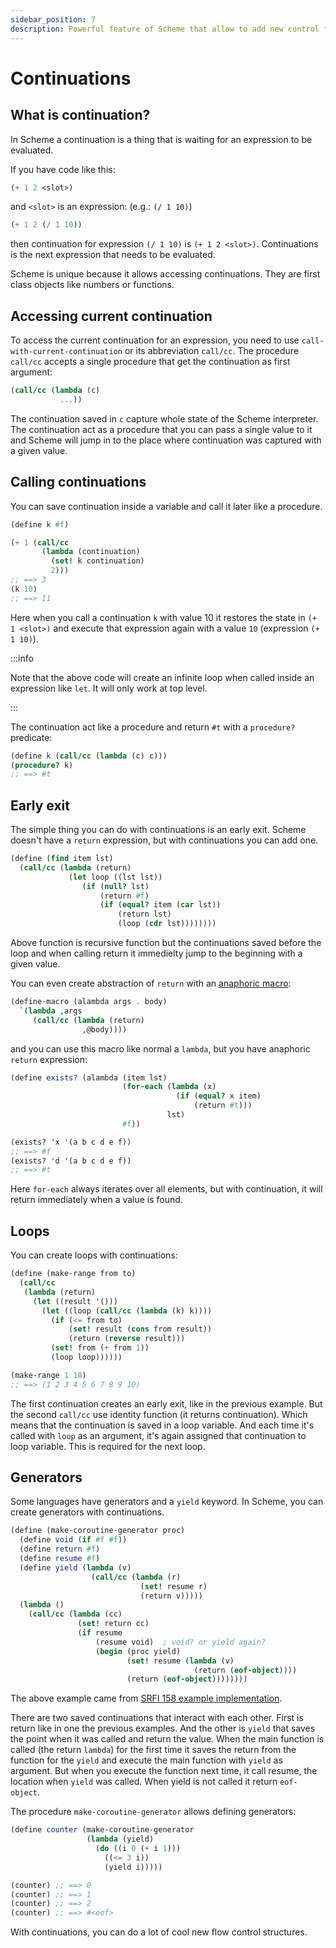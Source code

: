 ```yaml
---
sidebar_position: 7
description: Powerful feature of Scheme that allow to add new control flows
---
```


# Continuations

## What is continuation?

In Scheme a continuation is a thing that is waiting for an expression to be evaluated.

If you have code like this:

```scheme
(+ 1 2 <slot>)
```

and `<slot>` is an expression: (e.g.: `(/ 1 10)`)

```scheme
(+ 1 2 (/ 1 10))
```

then continuation for expression `(/ 1 10)` is `(+ 1 2 <slot>)`. Continuations is the next
expression that needs to be evaluated.

Scheme is unique because it allows accessing continuations. They are first class objects like
numbers or functions.

## Accessing current continuation

To access the current continuation for an expression, you need to use `call-with-current-continuation`
or its abbreviation `call/cc`. The procedure `call/cc` accepts a single procedure that get the
continuation as first argument:

```scheme
(call/cc (lambda (c)
           ...))
```

The continuation saved in `c` capture whole state of the Scheme interpreter. The continuation act as
a procedure that you can pass a single value to it and Scheme will jump in to the place where
continuation was captured with a given value.

## Calling continuations

You can save continuation inside a variable and call it later like a procedure.

```scheme
(define k #f)

(+ 1 (call/cc
       (lambda (continuation)
         (set! k continuation)
         2)))
;; ==> 3
(k 10)
;; ==> 11
```

Here when you call a continuation `k` with value 10 it restores the state in `(+ 1 <slot>)` and
execute that expression again with a value `10` (expression `(+ 1 10)`).

:::info

Note that the above code will create an infinite loop when called inside an expression like `let`.
It will only work at top level.

:::

The continuation act like a procedure and return `#t` with a `procedure?` predicate:

```scheme
(define k (call/cc (lambda (c) c)))
(procedure? k)
;; ==> #t
```

## Early exit

The simple thing you can do with continuations is an early exit. Scheme doesn't have a `return`
expression, but with continuations you can add one.

```scheme
(define (find item lst)
  (call/cc (lambda (return)
             (let loop ((lst lst))
                (if (null? lst)
                    (return #f)
                    (if (equal? item (car lst))
                        (return lst)
                        (loop (cdr lst))))))))
```

Above function is recursive function but the continuations saved before the loop and when calling
return it immedielty jump to the beginning with a given value.

You can even create abstraction of `return` with an [anaphoric
macro](/docs/scheme-intro/macros#anaphoric-macros):

```scheme
(define-macro (alambda args . body)
  `(lambda ,args
     (call/cc (lambda (return)
                ,@body))))
```

and you can use this macro like normal a `lambda`, but you have anaphoric `return` expression:

```scheme
(define exists? (alambda (item lst)
                         (for-each (lambda (x)
                                     (if (equal? x item)
                                         (return #t)))
                                   lst)
                         #f))

(exists? 'x '(a b c d e f))
;; ==> #f
(exists? 'd '(a b c d e f))
;; ==> #t
```

Here `for-each` always iterates over all elements, but with continuation, it will return immediately when
a value is found.

## Loops

You can create loops with continuations:

```scheme
(define (make-range from to)
  (call/cc
   (lambda (return)
     (let ((result '()))
       (let ((loop (call/cc (lambda (k) k))))
         (if (<= from to)
             (set! result (cons from result))
             (return (reverse result)))
         (set! from (+ from 1))
         (loop loop))))))

(make-range 1 10)
;; ==> (1 2 3 4 5 6 7 8 9 10)
```

The first continuation creates an early exit, like in the previous example. But the second `call/cc` use
identity function (it returns continuation). Which means that the continuation is saved in a loop
variable. And each time it's called with `loop` as an argument, it's again assigned that
continuation to loop variable. This is required for the next loop.

## Generators

Some languages have generators and a `yield` keyword. In Scheme, you can create generators with
continuations.

```scheme
(define (make-coroutine-generator proc)
  (define void (if #f #f))
  (define return #f)
  (define resume #f)
  (define yield (lambda (v)
                  (call/cc (lambda (r)
                             (set! resume r)
                             (return v)))))
  (lambda ()
    (call/cc (lambda (cc)
               (set! return cc)
               (if resume
                   (resume void)  ; void? or yield again?
                   (begin (proc yield)
                          (set! resume (lambda (v)
                                         (return (eof-object))))
                          (return (eof-object))))))))
```

The above example came from
[SRFI 158 example implementation](https://github.com/scheme-requests-for-implementation/srfi-158/blob/master/srfi-158-impl.scm#L77-L87).

There are two saved continuations that interact with each other. First is return like in one the
previous examples. And the other is `yield` that saves the point when it was called and return the
value. When the main function is called (the return `lambda`) for the first time it saves the return
from the function for the `yield` and execute the main function with `yield` as argument. But when
you execute the function next time, it call resume, the location when `yield` was called. When yield
is not called it return `eof-object`.

The procedure `make-coroutine-generator` allows defining generators:

```scheme
(define counter (make-coroutine-generator
                 (lambda (yield)
                   (do ((i 0 (+ i 1)))
                     ((<= 3 i))
                     (yield i)))))

(counter) ;; ==> 0
(counter) ;; ==> 1
(counter) ;; ==> 2
(counter) ;; ==> #<eof>
```

With continuations, you can do a lot of cool new flow control structures.
